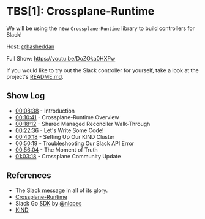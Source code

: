 # TBS[1]: Crossplane-Runtime

We will be using the new `Crossplane-Runtime` library to build controllers for Slack!

Host: [@hasheddan](https://twitter.com/hasheddan)

Full Show: https://youtu.be/DoZOka0HXPw

If you would like to try out the Slack controller for yourself, take a look at the project's [README.md](./assets/README.md).

## Show Log

* [00:08:38](https://youtu.be/DoZOka0HXPw?t=518) - Introduction
* [00:10:41](https://youtu.be/DoZOka0HXPw?t=641) - Crossplane-Runtime Overview
* [00:18:12](https://youtu.be/DoZOka0HXPw?t=1092) - Shared Managed Reconciler Walk-Through
* [00:22:36](https://youtu.be/DoZOka0HXPw?t=1356) - Let's Write Some Code!
* [00:40:18](https://youtu.be/DoZOka0HXPw?t=2418) - Setting Up Our KIND Cluster
* [00:50:19](https://youtu.be/DoZOka0HXPw?t=3019) - Troubleshooting Our Slack API Error
* [00:56:04](https://youtu.be/DoZOka0HXPw?t=3364) - The Moment of Truth
* [01:03:18](https://youtu.be/DoZOka0HXPw?t=3798) - Crossplane Community Update

## References

* The [Slack message](https://crossplane.slack.com/archives/CM7QDK085/p1567097499003300) in all of its glory.
* [Crossplane-Runtime](https://github.com/crossplaneio/crossplane-runtime)
* Slack Go [SDK](https://github.com/nlopes/slack) by [@nlopes](https://github.com/nlopes)
* [KIND](https://github.com/kubernetes-sigs/kind)